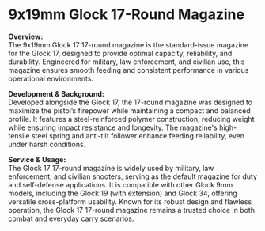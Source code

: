 # 9x19mm Glock 17-Round Magazine

**Overview:**\
The 9x19mm Glock 17 17-round magazine is the standard-issue magazine for the Glock 17, designed to provide optimal capacity, reliability, and durability. Engineered for military, law enforcement, and civilian use, this magazine ensures smooth feeding and consistent performance in various operational environments.

**Development & Background:**\
Developed alongside the Glock 17, the 17-round magazine was designed to maximize the pistol’s firepower while maintaining a compact and balanced profile. It features a steel-reinforced polymer construction, reducing weight while ensuring impact resistance and longevity. The magazine's high-tensile steel spring and anti-tilt follower enhance feeding reliability, even under harsh conditions.

**Service & Usage:**\
The Glock 17 17-round magazine is widely used by military, law enforcement, and civilian shooters, serving as the default magazine for duty and self-defense applications. It is compatible with other Glock 9mm models, including the Glock 19 (with extension) and Glock 34, offering versatile cross-platform usability. Known for its robust design and flawless operation, the Glock 17 17-round magazine remains a trusted choice in both combat and everyday carry scenarios.
